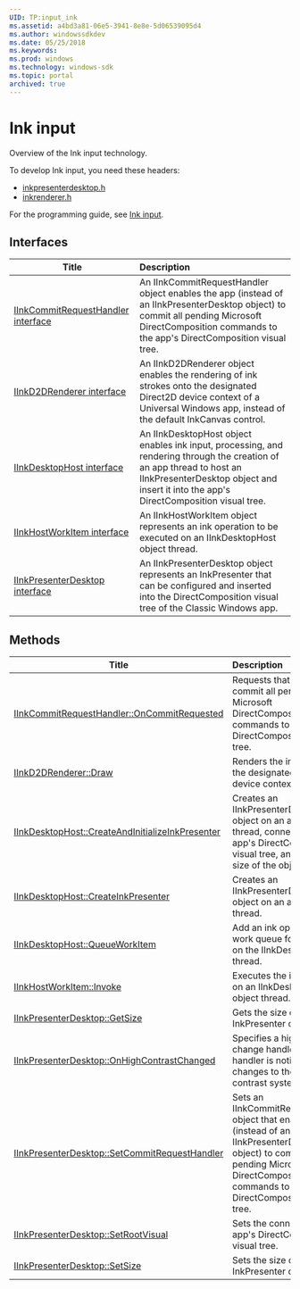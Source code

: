 ```yaml
---
UID: TP:input_ink
ms.assetid: a4bd3a81-06e5-3941-8e8e-5d06539095d4
ms.author: windowssdkdev
ms.date: 05/25/2018
ms.keywords: 
ms.prod: windows
ms.technology: windows-sdk
ms.topic: portal
archived: true
---
```


# Ink input



Overview of the Ink input technology.

To develop Ink input, you need these headers:

 * [inkpresenterdesktop.h](..\inkpresenterdesktop\index.md)
 * [inkrenderer.h](..\inkrenderer\index.md)

For the programming guide, see [Ink input](/previous-versions/windows/desktop/input_ink).

## Interfaces

| Title   | Description   |
| ---- |:---- |
| [IInkCommitRequestHandler interface](..\inkpresenterdesktop\nn-inkpresenterdesktop-iinkcommitrequesthandler.md) | An IInkCommitRequestHandler object enables the app (instead of an IInkPresenterDesktop object) to commit all pending Microsoft DirectComposition commands to the app's DirectComposition visual tree. |
| [IInkD2DRenderer interface](..\inkrenderer\nn-inkrenderer-iinkd2drenderer.md) | An IInkD2DRenderer object enables the rendering of ink strokes onto the designated Direct2D device context of a Universal Windows app, instead of the default InkCanvas control. |
| [IInkDesktopHost interface](..\inkpresenterdesktop\nn-inkpresenterdesktop-iinkdesktophost.md) | An IInkDesktopHost object enables ink input, processing, and rendering through the creation of an app thread to host an IInkPresenterDesktop object and insert it into the app's DirectComposition visual tree. |
| [IInkHostWorkItem interface](..\inkpresenterdesktop\nn-inkpresenterdesktop-iinkhostworkitem.md) | An IInkHostWorkItem object represents an ink operation to be executed on an IInkDesktopHost object thread. |
| [IInkPresenterDesktop interface](..\inkpresenterdesktop\nn-inkpresenterdesktop-iinkpresenterdesktop.md) | An IInkPresenterDesktop object represents an InkPresenter that can be configured and inserted into the DirectComposition visual tree of the Classic Windows app. |

## Methods

| Title   | Description   |
| ---- |:---- |
| [IInkCommitRequestHandler::OnCommitRequested](..\inkpresenterdesktop\nf-inkpresenterdesktop-iinkcommitrequesthandler-oncommitrequested.md) | Requests that the app commit all pending Microsoft DirectComposition commands to the app's DirectComposition visual tree. |
| [IInkD2DRenderer::Draw](..\inkrenderer\nf-inkrenderer-iinkd2drenderer-draw.md) | Renders the ink stroke to the designated Direct2D device context of the app. |
| [IInkDesktopHost::CreateAndInitializeInkPresenter](..\inkpresenterdesktop\nf-inkpresenterdesktop-iinkdesktophost-createandinitializeinkpresenter.md) | Creates an IInkPresenterDesktop object on an application thread, connects it to the app's DirectComposition visual tree, and sets the size of the object. |
| [IInkDesktopHost::CreateInkPresenter](..\inkpresenterdesktop\nf-inkpresenterdesktop-iinkdesktophost-createinkpresenter.md) | Creates an IInkPresenterDesktop object on an application thread. |
| [IInkDesktopHost::QueueWorkItem](..\inkpresenterdesktop\nf-inkpresenterdesktop-iinkdesktophost-queueworkitem.md) | Add an ink operation to a work queue for execution on the IInkDesktopHost thread. |
| [IInkHostWorkItem::Invoke](..\inkpresenterdesktop\nf-inkpresenterdesktop-iinkhostworkitem-invoke.md) | Executes the ink operation on an IInkDesktopHost object thread. |
| [IInkPresenterDesktop::GetSize](..\inkpresenterdesktop\nf-inkpresenterdesktop-iinkpresenterdesktop-getsize.md) | Gets the size of the InkPresenter object. |
| [IInkPresenterDesktop::OnHighContrastChanged](..\inkpresenterdesktop\nf-inkpresenterdesktop-iinkpresenterdesktop-onhighcontrastchanged.md) | Specifies a high contrast change handler. This handler is notified of changes to the high contrast system settings. |
| [IInkPresenterDesktop::SetCommitRequestHandler](..\inkpresenterdesktop\nf-inkpresenterdesktop-iinkpresenterdesktop-setcommitrequesthandler.md) | Sets an IInkCommitRequestHandler object that enables the app (instead of an IInkPresenterDesktop object) to commit all pending Microsoft DirectComposition commands to the app's DirectComposition visual tree. |
| [IInkPresenterDesktop::SetRootVisual](..\inkpresenterdesktop\nf-inkpresenterdesktop-iinkpresenterdesktop-setrootvisual.md) | Sets the connection to the app's DirectComposition visual tree. |
| [IInkPresenterDesktop::SetSize](..\inkpresenterdesktop\nf-inkpresenterdesktop-iinkpresenterdesktop-setsize.md) | Sets the size of the InkPresenter object. |
